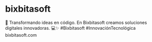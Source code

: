 # bixbitasoft
🚀 Transformando ideas en código. En Bixbitasoft creamos soluciones digitales innovadoras. 💻✨ #Bixbitasoft #InnovaciónTecnológica bixbitasoft.com
